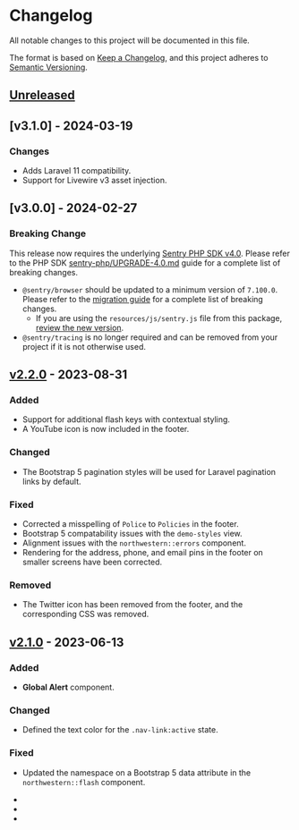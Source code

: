 # Changelog
All notable changes to this project will be documented in this file.

The format is based on [Keep a Changelog](https://keepachangelog.com/en/1.0.0/), and this project adheres to [Semantic Versioning](https://semver.org/).

## [Unreleased]
## [v3.1.0] - 2024-03-19
### Changes
- Adds Laravel 11 compatibility.
- Support for Livewire v3 asset injection.

## [v3.0.0] - 2024-02-27
### Breaking Change
This release now requires the underlying [Sentry PHP SDK v4.0](https://github.com/getsentry/sentry-php). Please refer to the PHP SDK [sentry-php/UPGRADE-4.0.md](https://github.com/getsentry/sentry-php/blob/master/UPGRADE-4.0.md) guide for a complete list of breaking changes.

- `@sentry/browser` should be updated to a minimum version of `7.100.0`. Please refer to the [migration guide](https://github.com/getsentry/sentry-javascript/blob/develop/MIGRATION.md) for a complete list of breaking changes.
  - If you are using the `resources/js/sentry.js` file from this package, [review the new version](https://github.com/NIT-Administrative-Systems/northwestern-laravel-ui/blob/033827623529e44239491e264c1c2f5b54c7075f/src/Presets/northwestern-stubs/js/sentry.js). 
- `@sentry/tracing` is no longer required and can be removed from your project if it is not otherwise used.

## [v2.2.0] - 2023-08-31

### Added
- Support for additional flash keys with contextual styling.
- A YouTube icon is now included in the footer.

### Changed
- The Bootstrap 5 pagination styles will be used for Laravel pagination links by default.

### Fixed
- Corrected a misspelling of `Police` to `Policies` in the footer.
- Bootstrap 5 compatability issues with the `demo-styles` view.
- Alignment issues with the `northwestern::errors` component.
- Rendering for the address, phone, and email pins in the footer on smaller screens have been corrected.

### Removed
- The Twitter icon has been removed from the footer, and the corresponding CSS was removed.

## [v2.1.0] - 2023-06-13

### Added
- **Global Alert** component.

### Changed
- Defined the text color for the `.nav-link:active` state.

### Fixed
- Updated the namespace on a Bootstrap 5 data attribute in the `northwestern::flash` component.

- [unreleased]: https://github.com/NIT-Administrative-Systems/northwestern-laravel-ui/compare/v2.2.0...HEAD
- [v2.2.0]: https://github.com/NIT-Administrative-Systems/northwestern-laravel-ui/compare/v2.1.0...v2.2.0
- [v2.1.0]: https://github.com/NIT-Administrative-Systems/northwestern-laravel-ui/compare/v2.0.3...v2.1.0